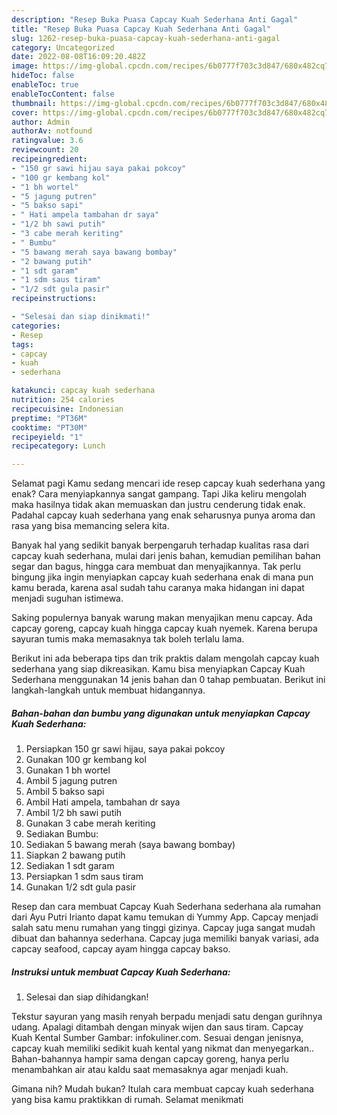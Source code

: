 ```yaml
---
description: "Resep Buka Puasa Capcay Kuah Sederhana Anti Gagal"
title: "Resep Buka Puasa Capcay Kuah Sederhana Anti Gagal"
slug: 1262-resep-buka-puasa-capcay-kuah-sederhana-anti-gagal
category: Uncategorized
date: 2022-08-08T16:09:20.482Z
image: https://img-global.cpcdn.com/recipes/6b0777f703c3d847/680x482cq70/capcay-kuah-sederhana-foto-resep-utama.jpg
hideToc: false
enableToc: true
enableTocContent: false
thumbnail: https://img-global.cpcdn.com/recipes/6b0777f703c3d847/680x482cq70/capcay-kuah-sederhana-foto-resep-utama.jpg
cover: https://img-global.cpcdn.com/recipes/6b0777f703c3d847/680x482cq70/capcay-kuah-sederhana-foto-resep-utama.jpg
author: Admin
authorAv: notfound
ratingvalue: 3.6
reviewcount: 20
recipeingredient:
- "150 gr sawi hijau saya pakai pokcoy"
- "100 gr kembang kol"
- "1 bh wortel"
- "5 jagung putren"
- "5 bakso sapi"
- " Hati ampela tambahan dr saya"
- "1/2 bh sawi putih"
- "3 cabe merah keriting"
- " Bumbu"
- "5 bawang merah saya bawang bombay"
- "2 bawang putih"
- "1 sdt garam"
- "1 sdm saus tiram"
- "1/2 sdt gula pasir"
recipeinstructions:

- "Selesai dan siap dinikmati!"
categories:
- Resep
tags:
- capcay
- kuah
- sederhana

katakunci: capcay kuah sederhana 
nutrition: 254 calories
recipecuisine: Indonesian
preptime: "PT36M"
cooktime: "PT30M"
recipeyield: "1"
recipecategory: Lunch

---
```



Selamat pagi Kamu sedang mencari ide resep capcay kuah sederhana yang enak? Cara menyiapkannya sangat gampang. Tapi Jika keliru mengolah maka hasilnya tidak akan memuaskan dan justru cenderung tidak enak. Padahal capcay kuah sederhana yang enak seharusnya punya aroma dan rasa yang bisa memancing selera kita.


Banyak hal yang sedikit banyak berpengaruh terhadap kualitas rasa dari capcay kuah sederhana, mulai dari jenis bahan, kemudian pemilihan bahan segar dan bagus, hingga cara membuat dan menyajikannya. Tak perlu bingung jika ingin menyiapkan capcay kuah sederhana enak di mana pun kamu berada, karena asal sudah tahu caranya maka hidangan ini dapat menjadi suguhan istimewa.

Saking populernya banyak warung makan menyajikan menu capcay. Ada capcay goreng, capcay kuah hingga capcay kuah nyemek. Karena berupa sayuran tumis maka memasaknya tak boleh terlalu lama.


Berikut ini ada beberapa tips dan trik praktis dalam mengolah capcay kuah sederhana yang siap dikreasikan. Kamu bisa menyiapkan Capcay Kuah Sederhana menggunakan 14 jenis bahan dan 0 tahap pembuatan. Berikut ini langkah-langkah untuk membuat hidangannya.

<!--inarticleads1-->

##### Bahan-bahan dan bumbu yang digunakan untuk menyiapkan Capcay Kuah Sederhana:

1. Persiapkan 150 gr sawi hijau, saya pakai pokcoy
1. Gunakan 100 gr kembang kol
1. Gunakan 1 bh wortel
1. Ambil 5 jagung putren
1. Ambil 5 bakso sapi
1. Ambil  Hati ampela, tambahan dr saya
1. Ambil 1/2 bh sawi putih
1. Gunakan 3 cabe merah keriting
1. Sediakan  Bumbu:
1. Sediakan 5 bawang merah (saya bawang bombay)
1. Siapkan 2 bawang putih
1. Sediakan 1 sdt garam
1. Persiapkan 1 sdm saus tiram
1. Gunakan 1/2 sdt gula pasir


Resep dan cara membuat Capcay Kuah Sederhana sederhana ala rumahan dari Ayu Putri Irianto dapat kamu temukan di Yummy App. Capcay menjadi salah satu menu rumahan yang tinggi gizinya. Capcay juga sangat mudah dibuat dan bahannya sederhana. Capcay juga memiliki banyak variasi, ada capcay seafood, capcay ayam hingga capcay bakso. 

<!--inarticleads2-->

##### Instruksi untuk membuat Capcay Kuah Sederhana:


1. Selesai dan siap dihidangkan!

Tekstur sayuran yang masih renyah berpadu menjadi satu dengan gurihnya udang. Apalagi ditambah dengan minyak wijen dan saus tiram. Capcay Kuah Kental Sumber Gambar: infokuliner.com. Sesuai dengan jenisnya, capcay kuah memiliki sedikit kuah kental yang nikmat dan menyegarkan.. Bahan-bahannya hampir sama dengan capcay goreng, hanya perlu menambahkan air atau kaldu saat memasaknya agar menjadi kuah. 

Gimana nih? Mudah bukan? Itulah cara membuat capcay kuah sederhana yang bisa kamu praktikkan di rumah. Selamat menikmati
